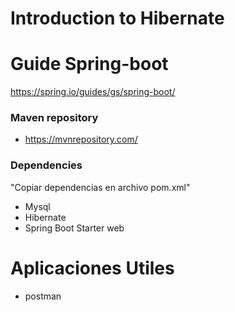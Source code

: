 # Introduction to Hibernate

# Guide Spring-boot
https://spring.io/guides/gs/spring-boot/

### Maven repository

- https://mvnrepository.com/

### Dependencies
"Copiar dependencias en archivo pom.xml"

- Mysql
- Hibernate
- Spring Boot Starter web


# Aplicaciones Utiles
- postman